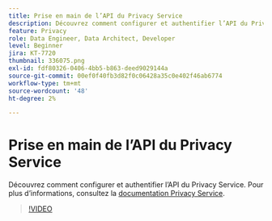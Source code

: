 ```yaml
---
title: Prise en main de l’API du Privacy Service
description: Découvrez comment configurer et authentifier l’API du Privacy Service.
feature: Privacy
role: Data Engineer, Data Architect, Developer
level: Beginner
jira: KT-7720
thumbnail: 336075.png
exl-id: fdf80326-0406-4bb5-b863-deed9029144a
source-git-commit: 00ef0f40fb3d82f0c06428a35c0e402f46ab6774
workflow-type: tm+mt
source-wordcount: '48'
ht-degree: 2%

---
```


# Prise en main de l’API du Privacy Service

Découvrez comment configurer et authentifier l’API du Privacy Service. Pour plus d’informations, consultez la [documentation Privacy Service](https://experienceleague.adobe.com/docs/experience-platform/privacy/home.html?lang=fr).

>[!VIDEO](https://video.tv.adobe.com/v/336075?learn=on)
